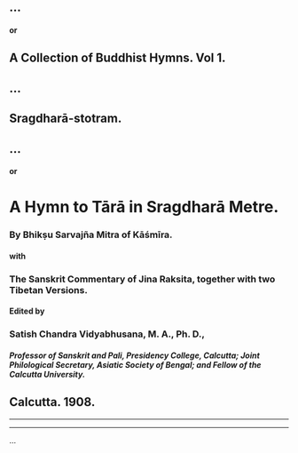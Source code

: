 ## ...

#### or

## A Collection of Buddhist Hymns. Vol 1.

## ...

## Sragdharā-stotram.

## ...

#### or

# A Hymn to Tārā in Sragdharā Metre.

### By Bhikṣu Sarvajña Mitra of Kāśmīra.

#### with

### The Sanskrit Commentary of Jina Raksita, together with two Tibetan Versions.

#### Edited by

### Satish Chandra Vidyabhusana, M. A., Ph. D.,

#### _Professor of Sanskrit and Pali, Presidency College, Calcutta; Joint Philological Secretary, Asiatic Society of Bengal; and Fellow of the Calcutta University._

## Calcutta. 1908.

---

---

...
